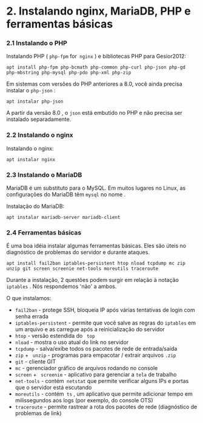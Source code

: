 #  2. Instalando nginx, MariaDB, PHP e ferramentas básicas

###  2.1 Instalando o PHP

Instalando PHP ( `php-fpm` for` nginx` ) e bibliotecas PHP para Gesior2012:
```
apt install php-fpm php-bcmath php-common php-curl php-json php-gd php-mbstring php-mysql php-pdo php-xml php-zip
```
Em sistemas com versões do PHP anteriores a 8.0, você ainda precisa instalar o `php-json` :
```
apt instalar php-json
```
A partir da versão 8.0 , o `json` está embutido no PHP e não precisa ser instalado separadamente.

###  2.2 Instalando o nginx

Instalando o nginx:
```
apt instalar nginx
```

###  2.3 Instalando o MariaDB

MariaDB é um substituto para o MySQL. Em muitos lugares no Linux, as configurações do MariaDB têm `mysql` no nome .

Instalação do MariaDB:
```
apt instalar mariadb-server mariadb-client
```

###  2.4 Ferramentas básicas

É uma boa idéia instalar algumas ferramentas básicas.
Eles são úteis no diagnóstico de problemas do servidor e durante ataques.
```
apt install fail2ban iptables-persistent htop nload tcpdump mc zip unzip git screen screenie net-tools moreutils traceroute
```
Durante a instalação, 2 questões podem surgir em relação à notação `iptables` . Nós respondemos 'não' a ​​ambos.

O que instalamos:
-  `fail2ban` - protege SSH, bloqueia IP após várias tentativas de login com senha errada
-  `iptables-persistent` - permite que você salve as regras do `iptables` em um arquivo e as carregue após a reinicialização do servidor
-  `htop` - versão estendida do ` top`
-  `nload` - mostra o uso atual do link no servidor
-  `tcpdump` - salva/exibe todos os pacotes de rede de entrada/saída
-  `zip` + ` unzip` - programas para empacotar / extrair arquivos `.zip`
-  `git` - cliente GIT
-  `mc` - gerenciador gráfico de arquivos rodando no console
-  `screen` + ` screenie` - aplicativo para gerenciar a `tela` de trabalho
-  `net-tools` - contém` netstat` que permite verificar alguns IPs e portas que o servidor está escutando
-  `moreutils` - contém` ts` , um aplicativo que permite adicionar tempo em milissegundos aos logs (por exemplo, do console OTS)
-  `traceroute` - permite rastrear a rota dos pacotes de rede (diagnóstico de problemas de link)
